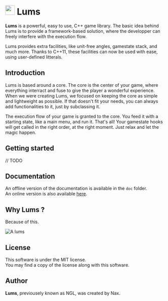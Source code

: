 # <img src="https://rawgit.com/Lums-proj/Lums/dev/logo.svg" height="30"/> Lums 

**Lums** is a powerful, easy to use, C++ game library.
The basic idea behind Lums is to provide a framework-based solution, where the developper
can freely interfere with the execution flow.

Lums provides extra facilities, like unit-free angles, gamestate stack, and much more. Thanks to C++11, these
facilities can now be used with ease, using user-defined litterals.

## Introduction

Lums is based around a core. The core is the center of your game, where everything interract and fuse to give
the player a wonderful experience. When we were creating Lums, we focused on keeping the core as simple and
lightweight as possible. If that doesn't fit your needs, you can always add functionalities to it, just by
subclassing it.

The execution flow of your game is granted to the core. You feed it with a starting state, like a main menu, and run
it. That's all! Your gamestate hooks will get called in the right order, at the right moment. Just relax and let
the magic happen.

## Getting started

// TODO

## Documentation

An offline version of the documentation is available in the `doc` folder.  
An online version is also available [here](http://lums-proj.github.io/Lums/).

## Why Lums ?

Because of this.

![A lums](http://raymanpc.com/wiki/script-en/images/f/f6/YellowLum-RR-TheWoodsofLight.jpg)

## License

This software is under the MIT license.  
You may find a copy of the license along with this software.

## Author

**Lums**, previousely known as NGL, was created by Nax.
